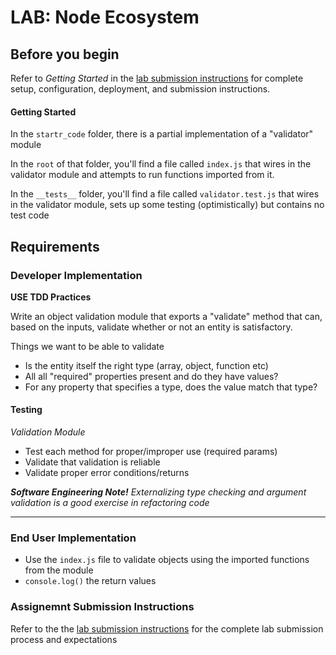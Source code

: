 # LAB: Node Ecosystem

## Before you begin
Refer to *Getting Started*  in the [lab submission instructions](../../../reference/submission-instructions/labs/README.md) for complete setup, configuration, deployment, and submission instructions.

#### Getting Started
In the `startr_code` folder, there is a partial implementation of a "validator" module

In the `root` of that folder, you'll find a file called `index.js` that wires in the validator module and attempts to run functions imported from it.

In the `__tests__` folder, you'll find a file called `validator.test.js` that wires in the validator module, sets up some testing (optimistically) but contains no test code

## Requirements

### Developer Implementation
**USE TDD Practices**

Write an object validation module that exports a "validate" method that can, based on the inputs, validate whether or not an entity is satisfactory. 

Things we want to be able to validate

* Is the entity itself the right type (array, object, function etc)
* All all "required" properties present and do they have values?
* For any property that specifies a type, does the value match that type?

#### Testing
*Validation Module* 
* Test each method for proper/improper use (required params)
* Validate that validation is reliable
* Validate proper error conditions/returns

***Software Engineering Note!***
*Externalizing type checking and argument validation is a good exercise in refactoring code*

---

### End User Implementation
* Use the `index.js` file to validate objects using the imported functions from the module
* `console.log()` the return values


### Assignemnt Submission Instructions
Refer to the the [lab submission instructions](../../../reference/submission-instructions/labs/README.md) for the complete lab submission process and expectations

